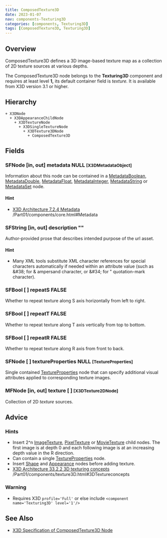 ```yaml
---
title: ComposedTexture3D
date: 2023-01-07
nav: components-Texturing3D
categories: [components, Texturing3D]
tags: [ComposedTexture3D, Texturing3D]
---
```

<style>
.post h3 {
  word-spacing: 0.2em;
}
</style>

## Overview

ComposedTexture3D defines a 3D image-based texture map as a collection of 2D texture sources at various depths.

The ComposedTexture3D node belongs to the **Texturing3D** component and requires at least level **1,** its default container field is *texture.* It is available from X3D version 3.1 or higher.

## Hierarchy

```
+ X3DNode
  + X3DAppearanceChildNode
    + X3DTextureNode
      + X3DSingleTextureNode
        + X3DTexture3DNode
          + ComposedTexture3D
```

## Fields

### SFNode [in, out] **metadata** NULL <small>[X3DMetadataObject]</small>

Information about this node can be contained in a [MetadataBoolean](/x_ite/components/core/metadataboolean/), [MetadataDouble](/x_ite/components/core/metadatadouble/), [MetadataFloat](/x_ite/components/core/metadatafloat/), [MetadataInteger](/x_ite/components/core/metadatainteger/), [MetadataString](/x_ite/components/core/metadatastring/) or [MetadataSet](/x_ite/components/core/metadataset/) node.

#### Hint

- [X3D Architecture 7.2.4 Metadata](https://www.web3d.org/specifications/X3Dv4/ISO-IEC19775-1v4-IS) /Part01/components/core.html#Metadata

### SFString [in, out] **description** ""

Author-provided prose that describes intended purpose of the url asset.

#### Hint

- Many XML tools substitute XML character references for special characters automatically if needed within an attribute value (such as &amp;#38; for &amp; ampersand character, or &amp;#34; for " quotation-mark character).

### SFBool [ ] **repeatS** FALSE

Whether to repeat texture along S axis horizontally from left to right.

### SFBool [ ] **repeatT** FALSE

Whether to repeat texture along T axis vertically from top to bottom.

### SFBool [ ] **repeatR** FALSE

Whether to repeat texture along R axis from front to back.

### SFNode [ ] **textureProperties** NULL <small>[TextureProperties]</small>

Single contained [TextureProperties](/x_ite/components/texturing/textureproperties/) node that can specify additional visual attributes applied to corresponding texture images.

### MFNode [in, out] **texture** [ ] <small>[X3DTexture2DNode]</small>

Collection of 2D *texture* sources.

## Advice

### Hints

- Insert 2^n [ImageTexture](/x_ite/components/texturing/imagetexture/), [PixelTexture](/x_ite/components/texturing/pixeltexture/) or [MovieTexture](/x_ite/components/texturing/movietexture/) child nodes. The first image is at depth 0 and each following image is at an increasing depth value in the R direction.
- Can contain a single [TextureProperties](/x_ite/components/texturing/textureproperties/) node.
- Insert [Shape](/x_ite/components/shape/shape/) and [Appearance](/x_ite/components/shape/appearance/) nodes before adding texture.
- [X3D Architecture 33.2.2 3D texturing concepts](https://www.web3d.org/specifications/X3Dv4/ISO-IEC19775-1v4-IS) /Part01/components/texture3D.html#3DTextureconcepts

### Warning

- Requires X3D `profile='Full'` or else include `<component name='Texturing3D' level='1'/>`

## See Also

- [X3D Specification of ComposedTexture3D Node](https://www.web3d.org/documents/specifications/19775-1/V4.0/Part01/components/texture3D.html#ComposedTexture3D)
